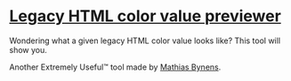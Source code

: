 # [Legacy HTML color value previewer](https://mothereff.in/bgcolor)

Wondering what a given legacy HTML color value looks like? This tool will show you.

Another Extremely Useful™ tool made by [Mathias Bynens](https://mathiasbynens.be/).
